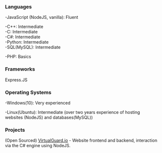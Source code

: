 ### Languages  

-JavaScript (NodeJS, vanilla): Fluent  

-C++: Intermediate  
-C: Intermediate  
-C#: Intermediate  
-Python: Intermediate  
-SQL(MySQL): Intermediate  

-PHP: Basics  

### Frameworks
Express.JS  

### Operating Systems  

-Windows(10): Very experienced  

-Linux(Ubuntu): Intermediate (over two years experience of hosting websites (NodeJS) and databases(MySQL))  

### Projects  

(Open Sourced) [VirtualGuard.io](https://github.com/mitoiscool/VirtualGuard) - Website frontend and backend, interaction via the C# engine using NodeJS.
